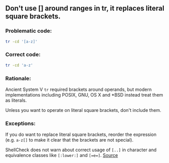 ## Don't use [] around ranges in tr, it replaces literal square brackets.

### Problematic code:

```sh
tr -cd '[a-z]'
```

### Correct code:

```sh
tr -cd 'a-z'
```
### Rationale:

Ancient System V `tr` required brackets around operands, but modern implementations including POSIX, GNU, OS X and *BSD instead treat them as literals.

Unless you want to operate on literal square brackets, don't include them.

### Exceptions:

If you do want to replace literal square brackets, reorder the expression (e.g. `a-z[]` to make it clear that the brackets are not special).

ShellCheck does not warn about correct usage of `[..]` in character and equivalence classes like `[:lower:]` and `[=e=]`.
[Source](https://github.com/koalaman/shellcheck/wiki/SC2021)

